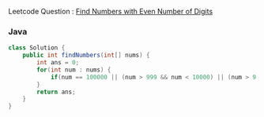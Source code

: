 Leetcode Question : [Find Numbers with Even Number of Digits](https://leetcode.com/problems/find-numbers-with-even-number-of-digits/)

### Java
```java
class Solution {
    public int findNumbers(int[] nums) {
        int ans = 0;
        for(int num : nums) {
            if(num == 100000 || (num > 999 && num < 10000) || (num > 9 && num < 100)) ans++;
        }
        return ans;
    }
}
```
